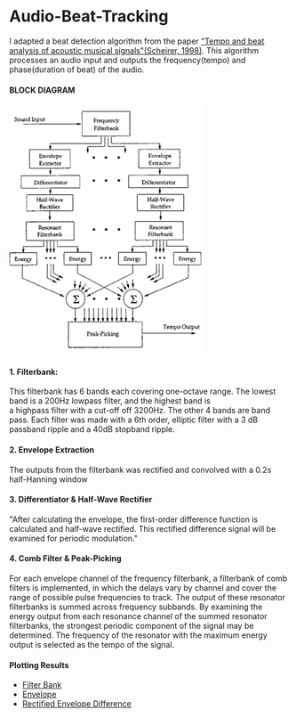 # Audio-Beat-Tracking

I adapted a beat detection algorithm from the paper ["Tempo and beat analysis of acoustic musical signals"(Scheirer, 1998)](http://www-labs.iro.umontreal.ca/~pift6080/H09/documents/papers/scheirer_jasa.pdf).
This algorithm processes an audio input and outputs the frequency(tempo) and phase(duration of beat) of the audio.


#### BLOCK DIAGRAM
<img src="block_diagram.png" width="350">

#### 1. Filterbank: 
This filterbank has 6 bands each covering one-octave range. The lowest band is a 200Hz lowpass filter, and the highest band is  
a highpass filter with a cut-off off 3200Hz. The other 4 bands are band pass. Each filter was made with a 6th order, elliptic filter with a 3 dB passband ripple and a 40dB stopband ripple.


#### 2. Envelope Extraction 
The outputs from the filterbank was rectified and convolved with a 0.2s half-Hanning window

#### 3. Differentiator & Half-Wave Rectifier
"After calculating the envelope, the first-order difference function is calculated and half-wave rectified. This rectified
difference signal will be examined for periodic modulation." 

#### 4. Comb Filter & Peak-Picking

For each envelope channel of the frequency filterbank, a filterbank of comb filters is implemented, in which the delays
vary by channel and cover the range of possible pulse frequencies to track. The output of these resonator filterbanks is
summed across frequency subbands. By examining the energy output from each resonance channel of the summed resonator filterbanks, the strongest periodic component of the signal may be determined. The frequency of the resonator
with the maximum energy output is selected as the tempo of the signal.

#### Plotting Results

- [Filter Bank](FilterBank.png)
- [Envelope](HanWindow.png)
- [Rectified Envelope Difference](DiffRect.png)








